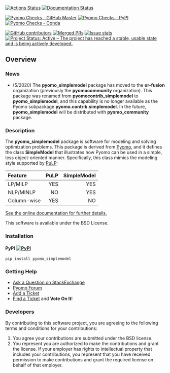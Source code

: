 
[![Actions Status](https://github.com/or-fusion/pyomo_simplemodel/workflows/continuous-integration/github/pr/linux/badge.svg)](https://github.com/or-fusion/pyomo_simplemodel/actions)
[![Documentation Status](https://readthedocs.org/projects/pyomo-simplemodel/badge/?version=latest)](http://pyomo-simplemodel.readthedocs.org/en/latest/)

[![Pyomo Checks - GitHub Master](https://github.com/or-fusion/pyomo_simplemodel/workflows/pyomo-checks/master/badge.svg)](https://github.com/or-fusion/pyomo_simplemodel/actions)
[![Pyomo Checks - PyPI](https://github.com/or-fusion/pyomo_simplemodel/workflows/pyomo-checks/pypi/badge.svg)](https://github.com/or-fusion/pyomo_simplemodel/actions)
[![Pyomo Checks - Conda](https://github.com/or-fusion/pyomo_simplemodel/workflows/pyomo-checks/conda/badge.svg)](https://github.com/or-fusion/pyomo_simplemodel/actions)

[![GitHub contributors](https://img.shields.io/github/contributors/or-fusion/pyomo_simplemodel.svg)](https://github.com/or-fusion/pyomo_simplemodel/graphs/contributors)
[![Merged PRs](https://img.shields.io/github/issues-pr-closed-raw/or-fusion/pyomo_simplemodel.svg?label=merged+PRs)](https://github.com/or-fusion/pyomo_simplemodel/pulls?q=is:pr+is:merged)
[![Issue stats](http://isitmaintained.com/badge/resolution/or-fusion/pyomo_simplemodel.svg)](http://isitmaintained.com/project/or-fusion/pyomo_simplemodel)
[![Project Status: Active – The project has reached a stable, usable state and is being actively developed.](http://www.repostatus.org/badges/latest/active.svg)](http://www.repostatus.org/#active)

## Overview

### News

* (5/2020) The **pyomo_simplemodel** package has moved to the **or-fusion** organization (previously the **pyomocommunity** organization).  This package was renamed from **pyomocontrib_simplemodel** to **pyomo_simplemodel**, and this capability is no longer available as the Pyomo subpackage **pyomo.contrib.simplemodel**.  In the future, **pyomo_simplemodel** will be distributed with **pyomo_community** package.

### Description 

The **pyomo_simplemodel** package is software for modeling
and solving optimization problems.  This package is derived from
[Pyomo](http://www.pyomo.org), and it defines the class **SimpleModel** that illustrates
how Pyomo can be used in a simple, less object-oriented manner.
Specifically, this class mimics the modeling style supported by
[PuLP](https://github.com/coin-or/pulp):

| Feature | PuLP | SimpleModel |
|:---------|------:|-------------:|
|LP/MILP  | YES  | YES         |
| NLP/MINLP | NO | YES |
|Column-wise | YES | NO |

[See the online documentation for further details.](http://pyomo-simplemodel.readthedocs.org/en/latest/)

This software is available under the BSD License.

### Installation

#### PyPI [![PyPI](https://img.shields.io/pypi/v/pyomo_simplemodel.svg?maxAge=2592000)]()

    pip install pyomo_simplemodel
    
<!---
#### BinStar [![Binstar Badge](https://anaconda.org/conda-forge/pyomo_simplemodel/badges/version.svg)](https://anaconda.org/conda-forge/pyomo_simplemodel) [![Binstar Badge](https://anaconda.org/conda-forge/pyomo_simplemodel/badges/downloads.svg)](https://anaconda.org/conda-forge/pyomo_simplemodel)

    conda install -c https://conda.anaconda.org/conda-forge pyomo_simplemodel
--->

### Getting Help

* [Ask a Question on StackExchange](https://stackoverflow.com/questions/ask?tags=pyomo)
* [Pyomo Forum](https://groups.google.com/forum/?hl=en#!forum/pyomo-forum)
* [Add a Ticket](https://github.com/or-fusion/pyomo_simplemodel/issues/new)
* [Find a Ticket](https://github.com/or-fusion/pyomo_simplemodel/issues) and **Vote On It**!


### Developers

By contributing to this software project, you are agreeing to the
following terms and conditions for your contributions:

1. You agree your contributions are submitted under the BSD license. 
2. You represent you are authorized to make the contributions and grant the license. If your employer has rights to intellectual property that includes your contributions, you represent that you have received permission to make contributions and grant the required license on behalf of that employer. 
